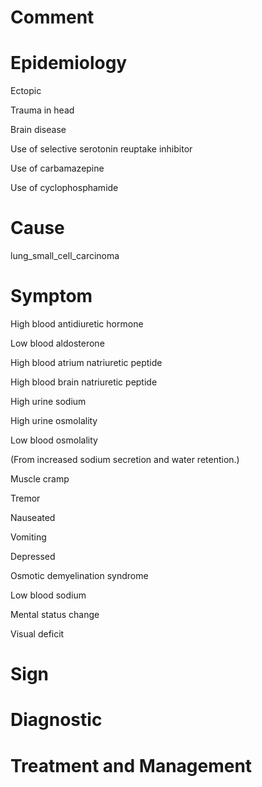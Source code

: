 # Comment

# Epidemiology

Ectopic

Trauma in head

Brain disease

Use of selective serotonin reuptake inhibitor

Use of carbamazepine

Use of cyclophosphamide

# Cause

lung_small_cell_carcinoma

# Symptom

High blood antidiuretic hormone

Low blood aldosterone

High blood atrium natriuretic peptide

High blood brain natriuretic peptide

High urine sodium

High urine osmolality

Low blood osmolality

(From increased sodium secretion and water retention.)

Muscle cramp

Tremor

Nauseated

Vomiting

Depressed

Osmotic demyelination syndrome

Low blood sodium

Mental status change

Visual deficit

# Sign

# Diagnostic

# Treatment and Management
